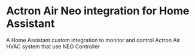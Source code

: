 # Actron Air Neo integration for Home Assistant
A Home Assistant custom integration to monitor and control Actron Air HVAC system that use NEO Controller
